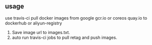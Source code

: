 ## usage

use travis-ci pull docker images from google gcr.io or coreos quay.io to dockerhub or aliyun-registry

1. Save image url to images.txt.
2. auto run travis-ci jobs to pull retag and push images.
